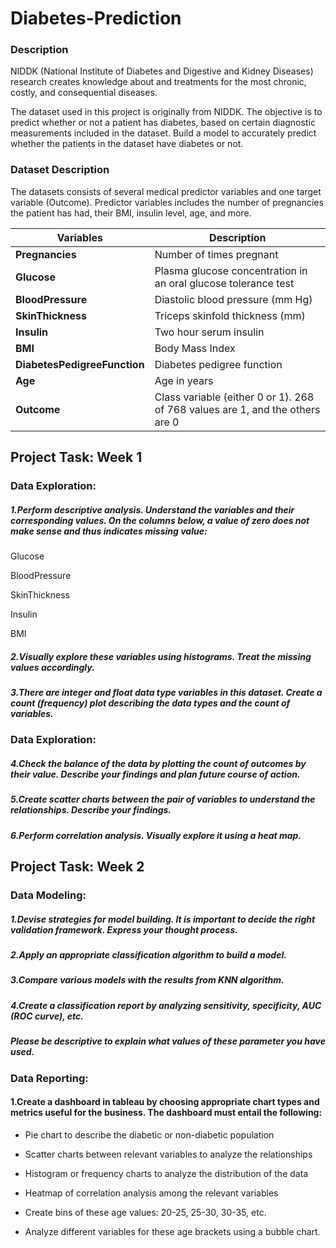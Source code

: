 # Diabetes-Prediction


### Description

NIDDK (National Institute of Diabetes and Digestive and Kidney Diseases) research creates knowledge about and treatments for the most chronic, costly, and consequential diseases.

The dataset used in this project is originally from NIDDK. The objective is to predict whether or not a patient has diabetes, based on certain diagnostic measurements included in the dataset.
Build a model to accurately predict whether the patients in the dataset have diabetes or not.
 

### Dataset Description

The datasets consists of several medical predictor variables and one target variable (Outcome). Predictor variables includes the number of pregnancies the patient has had, their BMI, insulin level, age, and more.

 
| **Variables**               | **Description**                                                     |
|-----------------------------|---------------------------------------------------------------------|
| **Pregnancies**              | Number of times pregnant                                            |
| **Glucose**                  | Plasma glucose concentration in an oral glucose tolerance test      |
| **BloodPressure**            | Diastolic blood pressure (mm Hg)                                    |
| **SkinThickness**            | Triceps skinfold thickness (mm)                                     |
| **Insulin**                  | Two hour serum insulin                                              |
| **BMI**                      | Body Mass Index                                                    |
| **DiabetesPedigreeFunction** | Diabetes pedigree function                                          |
| **Age**                      | Age in years                                                       |
| **Outcome**                  | Class variable (either 0 or 1). 268 of 768 values are 1, and the others are 0 |


## Project Task: Week 1

### Data Exploration:

##### 1.Perform descriptive analysis. Understand the variables and their corresponding values. On the columns below, a value of zero does not make sense and thus indicates missing value:

Glucose

BloodPressure

SkinThickness

Insulin

BMI

##### 2.Visually explore these variables using histograms. Treat the missing values accordingly.

##### 3.There are integer and float data type variables in this dataset. Create a count (frequency) plot describing the data types and the count of variables. 

 

### Data Exploration:

##### 4.Check the balance of the data by plotting the count of outcomes by their value. Describe your findings and plan future course of action.

##### 5.Create scatter charts between the pair of variables to understand the relationships. Describe your findings.

##### 6.Perform correlation analysis. Visually explore it using a heat map.

 

## Project Task: Week 2

### Data Modeling:

##### 1.Devise strategies for model building. It is important to decide the right validation framework. Express your thought process. 

##### 2.Apply an appropriate classification algorithm to build a model.

##### 3.Compare various models with the results from KNN algorithm.

##### 4.Create a classification report by analyzing sensitivity, specificity, AUC (ROC curve), etc.

##### Please be descriptive to explain what values of these parameter you have used.

 

### Data Reporting:

#### 1.Create a dashboard in tableau by choosing appropriate chart types and metrics useful for the business. The dashboard must entail the following:

   - Pie chart to describe the diabetic or non-diabetic population

   - Scatter charts between relevant variables to analyze the relationships

   - Histogram or frequency charts to analyze the distribution of the data

   - Heatmap of correlation analysis among the relevant variables
     
   - Create bins of these age values: 20-25, 25-30, 30-35, etc.

   - Analyze different variables for these age brackets using a bubble chart.
